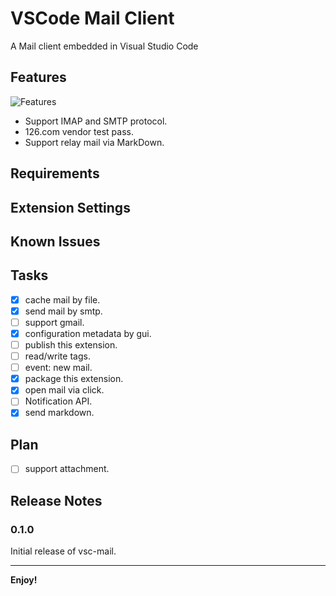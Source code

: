 # VSCode Mail Client

A Mail client embedded in Visual Studio Code

## Features

![Features](https://tva1.sinaimg.cn/large/e6c9d24egy1h4tpoed9saj21i60u079h.jpg)

- Support IMAP and SMTP protocol.
- 126.com vendor test pass.
- Support relay mail via MarkDown.

## Requirements

## Extension Settings

## Known Issues

## Tasks

- [x] cache mail by file.
- [x] send mail by smtp.
- [ ] support gmail.
- [x] configuration metadata by gui.
- [ ] publish this extension.
- [ ] read/write tags.
- [ ] event: new mail.
- [x] package this extension.
- [x] open mail via click.
- [ ] Notification API.
- [x] send markdown.

## Plan

- [ ] support attachment.

## Release Notes

### 0.1.0

Initial release of vsc-mail.

-----------------------------------------------------------------------------------------------------------
**Enjoy!**
